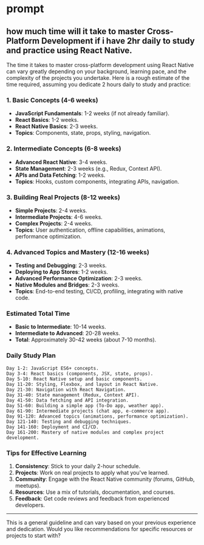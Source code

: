 # prompt
## how much time will it take to master Cross-Platform Development if i have 2hr daily to study and practice using React Native.

The time it takes to master cross-platform development using React Native can vary greatly depending on your background, learning pace, and the complexity of the projects you undertake. Here is a rough estimate of the time required, assuming you dedicate 2 hours daily to study and practice:

### 1. **Basic Concepts (4-6 weeks)**
   - **JavaScript Fundamentals**: 1-2 weeks (if not already familiar).
   - **React Basics**: 1-2 weeks.
   - **React Native Basics**: 2-3 weeks.
   - **Topics**: Components, state, props, styling, navigation.

### 2. **Intermediate Concepts (6-8 weeks)**
   - **Advanced React Native**: 3-4 weeks.
   - **State Management**: 2-3 weeks (e.g., Redux, Context API).
   - **APIs and Data Fetching**: 1-2 weeks.
   - **Topics**: Hooks, custom components, integrating APIs, navigation.

### 3. **Building Real Projects (8-12 weeks)**
   - **Simple Projects**: 2-4 weeks.
   - **Intermediate Projects**: 4-6 weeks.
   - **Complex Projects**: 2-4 weeks.
   - **Topics**: User authentication, offline capabilities, animations, performance optimization.

### 4. **Advanced Topics and Mastery (12-16 weeks)**
   - **Testing and Debugging**: 2-3 weeks.
   - **Deploying to App Stores**: 1-2 weeks.
   - **Advanced Performance Optimization**: 2-3 weeks.
   - **Native Modules and Bridges**: 2-3 weeks.
   - **Topics**: End-to-end testing, CI/CD, profiling, integrating with native code.

### Estimated Total Time
- **Basic to Intermediate**: 10-14 weeks.
- **Intermediate to Advanced**: 20-28 weeks.
- **Total**: Approximately 30-42 weeks (about 7-10 months).

### Daily Study Plan
```plaintext
Day 1-2: JavaScript ES6+ concepts.
Day 3-4: React basics (components, JSX, state, props).
Day 5-10: React Native setup and basic components.
Day 11-20: Styling, Flexbox, and layout in React Native.
Day 21-30: Navigation with React Navigation.
Day 31-40: State management (Redux, Context API).
Day 41-50: Data fetching and API integration.
Day 51-60: Building a simple app (To-Do app, weather app).
Day 61-90: Intermediate projects (chat app, e-commerce app).
Day 91-120: Advanced topics (animations, performance optimization).
Day 121-140: Testing and debugging techniques.
Day 141-160: Deployment and CI/CD.
Day 161-200: Mastery of native modules and complex project development.
```

### Tips for Effective Learning
1. **Consistency**: Stick to your daily 2-hour schedule.
2. **Projects**: Work on real projects to apply what you've learned.
3. **Community**: Engage with the React Native community (forums, GitHub, meetups).
4. **Resources**: Use a mix of tutorials, documentation, and courses.
5. **Feedback**: Get code reviews and feedback from experienced developers.

---

This is a general guideline and can vary based on your previous experience and dedication. Would you like recommendations for specific resources or projects to start with?
